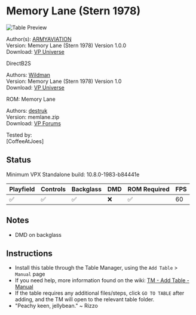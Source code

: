 ﻿# Memory Lane (Stern 1978)

![Table Preview](../../images/vpx-memlane.png)

Author(s): [ARMYAVIATION](https://vpuniverse.com/profile/18348-armyaviation/)  
Version:  Memory Lane (Stern 1978) Version 1.0.0  
Download:  [VP Universe](https://vpuniverse.com/files/file/5960-memory-lane-stern-1978/)

DirectB2S

Authors: [Wildman](https://vpuniverse.com/profile/5-wildman/)  
Version: Memory Lane (Stern 1978) Version 1.0  
Download: [VP Universe](https://vpuniverse.com/files/file/3158-memory-lane-stern-1978/)

ROM: Memory Lane

Authors: [destruk](https://www.vpforums.org/index.php?showuser=5)  
Version: memlane.zip  
Download: [VP Forums](https://www.vpforums.org/index.php?app=downloads&showfile=730)

Tested by:  
[CoffeeAtJoes]

## Status 

Minimum VPX Standalone build: 10.8.0-1983-b84441e

| Playfield | Controls | Backglass | DMD | ROM Required | FPS | 
|-----------|----------|-----------|-----|--------------|-----|
| :white_check_mark: | :white_check_mark: | :white_check_mark: | :x: | :white_check_mark: | 60 |

## Notes

- DMD on backglass

## Instructions

- Install this table through the Table Manager, using the `Add Table` > `Manual` page
- If you need help, more information found on the wiki: [TM - Add Table - Manual](https://github.com/LegendsUnchained/vpx-standalone-alp4k/wiki/%5B04%5D-%F0%9F%A7%A1-TM-%E2%80%90-Other-Features#add-table---manual)
- If the table requires any additional files/steps, click `GO TO TABLE` after adding, and the TM will open to the relevant table folder.
- "Peachy keen, jellybean." ~ Rizzo

